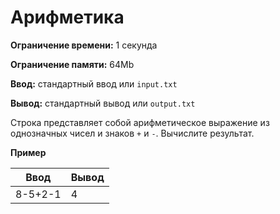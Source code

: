 # Арифметика

**Ограничение времени:** 1 секунда

**Ограничение памяти:** 64Mb

**Ввод:** стандартный ввод или `input.txt`

**Вывод:** стандартный вывод или `output.txt`

Строка представляет собой арифметическое выражение из однозначных чисел и знаков `+` и `-`. Вычислите результат.

**Пример**

| Ввод     | Вывод |
| -------- | ----- |
| 8-5+2-1  | 4     |